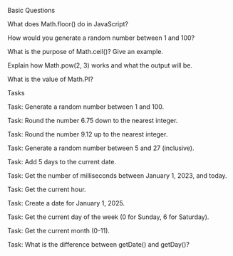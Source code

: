 Basic Questions

What does Math.floor() do in JavaScript?

How would you generate a random number between 1 and 100?

What is the purpose of Math.ceil()? Give an example.

Explain how Math.pow(2, 3) works and what the output will be.

What is the value of Math.PI?

Tasks

Task: Generate a random number between 1 and 100.

Task: Round the number 6.75 down to the nearest integer.

Task: Round the number 9.12 up to the nearest integer.

Task: Generate a random number between 5 and 27 (inclusive).

Task: Add 5 days to the current date.

Task: Get the number of milliseconds between January 1, 2023, and today.

Task: Get the current hour.

Task: Create a date for January 1, 2025.

Task: Get the current day of the week (0 for Sunday, 6 for Saturday).

Task: Get the current month (0-11).

Task: What is the difference between getDate() and getDay()?
